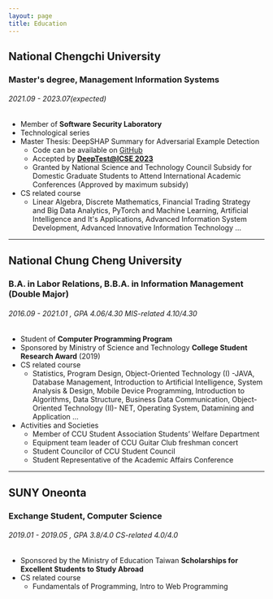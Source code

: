 ```yaml
---
layout: page
title: Education
---
```


## National Chengchi University
### Master's degree, Management Information Systems
###### 2021.09 - 2023.07(expected) 

- Member of **Software Security Laboratory**
- Technological series
- Master Thesis: DeepSHAP Summary for Adversarial Example Detection
    - Code can be available on [GitHub](https://github.com/YiChingLLin/DeepSHAP_summary)    
    - Accepted by **[DeepTest@ICSE 2023](https://conf.researchr.org/home/icse-2023/deeptest-2023?fbclid=IwAR3IUSO5dFzlr-ah5sDclDAJmKQMRN33AfNWhltwflAZSeXxSl7WuNYK6Sw&mibextid=Zxz2cZ#program)**
    - Granted by National Science and Technology Council Subsidy for Domestic Graduate Students to Attend International Academic Conferences (Approved by maximum subsidy)
- CS related course
    - Linear Algebra, Discrete Mathematics, Financial Trading Strategy and Big Data Analytics, PyTorch and Machine Learning, Artificial Intelligence and It's Applications, Advanced Information System Development, Advanced Innovative Information Technology ...

---

## National Chung Cheng University
### B.A. in Labor Relations, B.B.A. in Information Management (Double Major)
###### 2016.09 - 2021.01 , GPA 4.06/4.30  MIS-related 4.10/4.30

- Student of **Computer Programming Program**
- Sponsored by Ministry of Science and Technology **College Student Research Award** (2019)
- CS related course
    - Statistics, Program Design, Object-Oriented Technology (I) -JAVA, Database Management, Introduction to Artificial Intelligence, System Analysis & Design, Mobile Device Programming, Introduction to Algorithms, Data Structure, Business Data Communication, Object-Oriented Technology (II)- NET, Operating System, Datamining and Application ...
- Activities and Societies
    - Member of CCU Student Association Students’ Welfare Department
    - Equipment team leader of CCU Guitar Club freshman concert
    - Student Councilor of CCU Student Council
    - Student Representative of the Academic Affairs Conference

---

## SUNY Oneonta
### Exchange Student, Computer Science
###### 2019.01 - 2019.05 , GPA 3.8/4.0  CS-related 4.0/4.0

- Sponsored by the Ministry of Education Taiwan **Scholarships for Excellent Students to Study Abroad**
- CS related course
    - Fundamentals of Programming, Intro to Web Programming